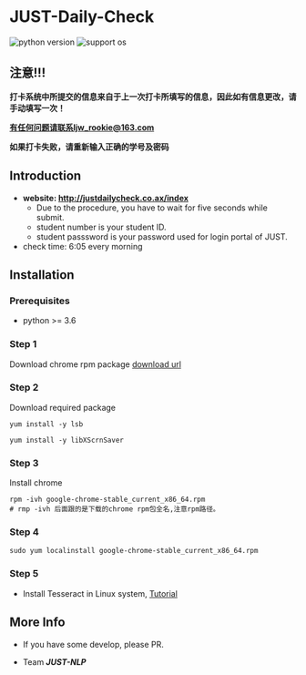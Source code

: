 # JUST-Daily-Check

![python version](https://img.shields.io/badge/python-3.6+-orange.svg)
![support os](https://img.shields.io/badge/os-linux%2C%20win%2C%20mac-yellow.svg)

## 注意!!!

**打卡系统中所提交的信息来自于上一次打卡所填写的信息，因此如有信息更改，请手动填写一次！**

**有任何问题请联系ljw_rookie@163.com**

**如果打卡失败，请重新输入正确的学号及密码**

## Introduction
* **website: http://justdailycheck.co.ax/index**
  - Due to the procedure, you have to wait for five seconds while submit. 
  - student number is your student ID.
  - student passsword is your password used for login portal of JUST.
* check time: 6:05 every morning
## Installation

### Prerequisites

* python >= 3.6

### Step 1 
Download chrome rpm package [download url](https://dl.google.com/linux/direct/google-chrome-stable_current_x86_64.rpm)


### Step 2
Download required package
```shell
yum install -y lsb

yum install -y libXScrnSaver
```
### Step 3
Install chrome
```shell
rpm -ivh google-chrome-stable_current_x86_64.rpm
# rmp -ivh 后面跟的是下载的chrome rpm包全名,注意rpm路径。
```
### Step 4
```shell
sudo yum localinstall google-chrome-stable_current_x86_64.rpm
```
### Step 5
* Install Tesseract in Linux system, [Tutorial](https://blog.csdn.net/wanght89/article/details/78329546)
## More Info
* If you have some develop, please PR.

* Team  ***JUST-NLP***
